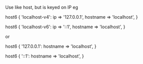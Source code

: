 Use like host, but is keyed on IP eg

host6 { 'localhost-v4':
  ip => '127.0.0.1',
  hostname => 'localhost',
}

host6 { 'localhost-v6':
  ip => '::1', 
  hostname => 'localhost',
}

or 

host6 { '127.0.0.1':
  hostname => 'localhost',
} 

host6 { '::1':
  hostname => 'localhost',
}        
